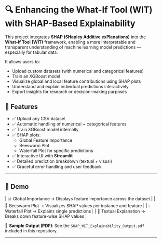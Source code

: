 # 🔍 Enhancing the What-If Tool (WIT) with SHAP-Based Explainability

This project integrates **SHAP (SHapley Additive exPlanations)** into the **What-If Tool (WIT)** framework, enabling a more interpretable and transparent understanding of machine learning model predictions — especially for tabular data.

It allows users to:

- Upload custom datasets (with numerical and categorical features)
- Train an XGBoost model
- Visualize global and local feature contributions using SHAP plots
- Understand and explain individual predictions interactively
- Export insights for research or decision-making purposes

## 🚀 Features

- ✅ Upload any CSV dataset
- ✅ Automatic handling of numerical + categorical features
- ✅ Train XGBoost model internally
- ✅ SHAP plots:
  - Global Feature Importance
  - Beeswarm Plot
  - Waterfall Plot for specific predictions
- ✅ Interactive UI with **Streamlit**
- ✅ Detailed prediction breakdown (textual + visual)
- ✅ Graceful error handling and user feedback

---

## 🧪 Demo

| 📊 Global Importance -> Displays feature importance across the dataset |
| 🐝 Beeswarm Plot -> Visualizes SHAP values per instance and feature |
| 💧 Waterfall Plot -> Explains single predictions |
| 📃 Textual Explanation -> Breaks down feature-wise SHAP values |

📎 **Sample Output (PDF)**: See the `SHAP_WIT_Explainability_Output.pdf` included in this repository.

---
